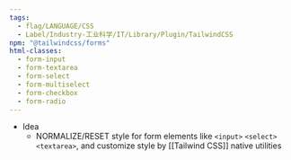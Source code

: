 ```yaml
---
tags:
  - flag/LANGUAGE/CSS
  - Label/Industry-工业科学/IT/Library/Plugin/TailwindCSS
npm: "@tailwindcss/forms"
html-classes:
  - form-input
  - form-textarea
  - form-select
  - form-multiselect
  - form-checkbox
  - form-radio
---
```


- Idea
    - NORMALIZE/RESET style for form elements like `<input>` `<select>` `<textarea>`, and customize style by [[Tailwind CSS]] native utilities
